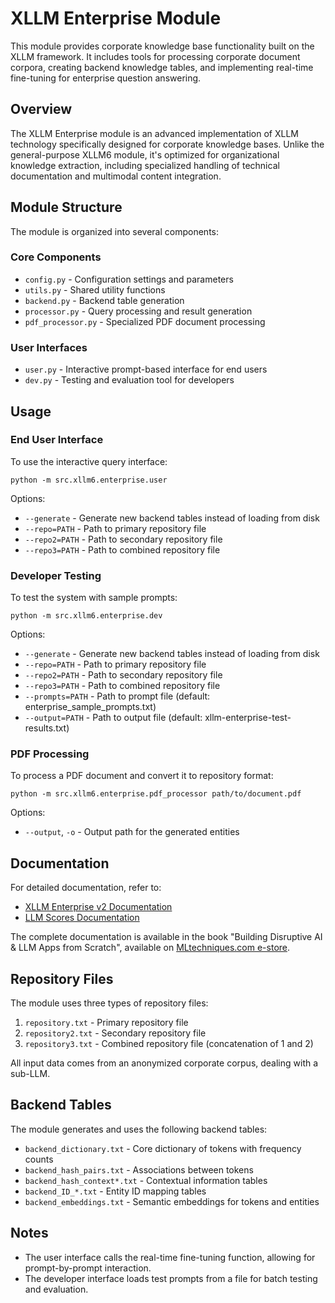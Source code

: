 # XLLM Enterprise Module

This module provides corporate knowledge base functionality built on the XLLM framework. It includes tools for processing corporate document corpora, creating backend knowledge tables, and implementing real-time fine-tuning for enterprise question answering.

## Overview

The XLLM Enterprise module is an advanced implementation of XLLM technology specifically designed for corporate knowledge bases. Unlike the general-purpose XLLM6 module, it's optimized for organizational knowledge extraction, including specialized handling of technical documentation and multimodal content integration.

## Module Structure

The module is organized into several components:

### Core Components

- `config.py` - Configuration settings and parameters
- `utils.py` - Shared utility functions
- `backend.py` - Backend table generation
- `processor.py` - Query processing and result generation
- `pdf_processor.py` - Specialized PDF document processing

### User Interfaces

- `user.py` - Interactive prompt-based interface for end users
- `dev.py` - Testing and evaluation tool for developers

## Usage

### End User Interface

To use the interactive query interface:

```shell
python -m src.xllm6.enterprise.user
```

Options:

- `--generate` - Generate new backend tables instead of loading from disk
- `--repo=PATH` - Path to primary repository file
- `--repo2=PATH` - Path to secondary repository file
- `--repo3=PATH` - Path to combined repository file

### Developer Testing

To test the system with sample prompts:

```shell
python -m src.xllm6.enterprise.dev
```

Options:

- `--generate` - Generate new backend tables instead of loading from disk
- `--repo=PATH` - Path to primary repository file
- `--repo2=PATH` - Path to secondary repository file
- `--repo3=PATH` - Path to combined repository file
- `--prompts=PATH` - Path to prompt file (default: enterprise_sample_prompts.txt)
- `--output=PATH` - Path to output file (default: xllm-enterprise-test-results.txt)

### PDF Processing

To process a PDF document and convert it to repository format:

```shell
python -m src.xllm6.enterprise.pdf_processor path/to/document.pdf
```

Options:

- `--output`, `-o` - Output path for the generated entities

## Documentation

For detailed documentation, refer to:

- [XLLM Enterprise v2 Documentation](https://github.com/VincentGranville/Large-Language-Models/blob/main/xllm6/enterprise/xllm-enterprise-v2.pdf)
- [LLM Scores Documentation](https://github.com/VincentGranville/Large-Language-Models/blob/main/xllm6/enterprise/LLM-scores.pdf)

The complete documentation is available in the book "Building Disruptive AI & LLM Apps from Scratch", available on [MLtechniques.com e-store](https://mltechniques.com/shop/).

## Repository Files

The module uses three types of repository files:

1. `repository.txt` - Primary repository file
2. `repository2.txt` - Secondary repository file
3. `repository3.txt` - Combined repository file (concatenation of 1 and 2)

All input data comes from an anonymized corporate corpus, dealing with a sub-LLM.

## Backend Tables

The module generates and uses the following backend tables:

- `backend_dictionary.txt` - Core dictionary of tokens with frequency counts
- `backend_hash_pairs.txt` - Associations between tokens
- `backend_hash_context*.txt` - Contextual information tables
- `backend_ID_*.txt` - Entity ID mapping tables
- `backend_embeddings.txt` - Semantic embeddings for tokens and entities

## Notes

- The user interface calls the real-time fine-tuning function, allowing for prompt-by-prompt interaction.
- The developer interface loads test prompts from a file for batch testing and evaluation.
